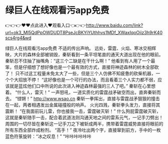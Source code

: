 # 绿巨人在线观看污app免费

👉👉👉♥♥点此进入♥观看入口👈👉👉http://www.baidu.com/link?url=ok3_Ml5QdPpOWDUDT8PseJcBKYiYUthhvs1MDf_XWaxIqoOiiz3h9rK40scs4rg4&wd

绿巨人在线观看污app免费
不适的传出声响。
    远处，雷霆、火焰、寒冰交相辉映，大片的森林全部被销毁，秦斩看到一条平坦笔直的通天大道出现在他的眼前。
    秦斩忍不住抽了抽嘴角：“这三个二缺是在干什么啊！”
    他看到有人用了一个最笨，但是仔细想了想好像也是一个最有效的方式，直接将神迹森林的树木全部砍了！
    只不过这工程量未免太大了一些，但是三个人仿佛不知疲惫的砍柴机器，一个个大招放不停！
    “这好像也是一个可行的办法，而且看着三个人实力都不弱，应该就是蓝炫他们口中所说的此次进入神迹森林最强的三人了吧。”
    秦斩在心里想着。
    “什么人，雷灭！”
    一声怒吼，一道实质化的雷霆战矛破空而出，直奔秦斩而去。
    “铿锵！”
    http://www.wsao.cn
    秦斩一拳挥出，直接与雷霆战矛狠狠的撞击在一起，两者相遇发出金属碰撞般的响声。
    火光四溅，秦斩拳头发力，直接将其震断！
    “在我面前玩儿雷，你也接我一击，雷霆破灭斩！”
    什么狗屁雷霆破灭斩，这就是秦斩随手一击，配合着武道法则沟通天地之间的雷系元气，一记手刀劈出！
    周围的一切尽皆在秦斩这一记手刀之下被斩成两半，携带着雷霆威势直接将眼前的所有东西全部炸成粉剂。
    “高手！”
    夜冷吐出两个字，直接窜到前方，手中的一枚蓝色符箓旋转：“冰之叹息！”
    “咔咔咔咔咔咔
